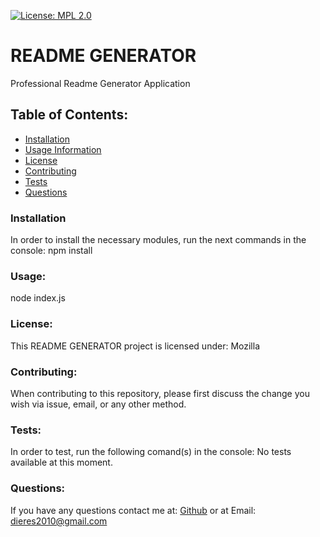 
[![License: MPL 2.0](https://img.shields.io/badge/License-MPL%202.0-brightgreen.svg)](https://opensource.org/licenses/MPL-2.0)
# README GENERATOR
Professional Readme Generator Application
## Table of Contents:
* [Installation](#installation)
* [Usage Information](#usage)
* [License](#license)
* [Contributing](#contributing)
* [Tests](#tests)
* [Questions](#questions)
### Installation
In order to install the necessary modules, run the next commands in the console:
npm install
### Usage:
node index.js
### License: 
This README GENERATOR project is licensed under: 
Mozilla
### Contributing:
When contributing to this repository, please first discuss the change you wish via issue, email, or any other method.
### Tests:
In order to test, run the following comand(s) in the console: 
No tests available at this moment.
### Questions:
If you have any questions contact me at: 
[Github](https://github.com/dieres2010) or at Email: dieres2010@gmail.com
    